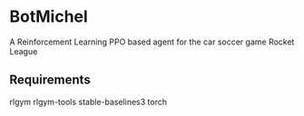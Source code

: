 # BotMichel
A Reinforcement Learning PPO based agent for the car soccer game Rocket League

## Requirements
rlgym
rlgym-tools
stable-baselines3
torch